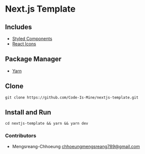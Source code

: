 # Next.js Template

## Includes

- [Styled Components](https://styled-components.com)
- [React Icons](https://react-icons.github.io/react-icons)

## Package Manager

- [Yarn](https://yarnpkg.com)

## Clone

```shell
git clone https://github.com/Code-Is-Mine/nextjs-template.git
```

## Install and Run

```shell
cd nextjs-template && yarn && yarn dev
```

### Contributors

- Mengsreang-Chhoeung <chhoeungmengsreang789@gmail.com>
